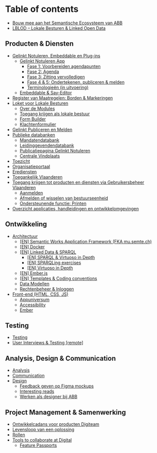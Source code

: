 # Table of contents

* [Bouw mee aan het Semantische Ecosysteem van ABB](README.md)
* [LBLOD – Lokale Besturen & Linked Open Data](lblod-lokale-besturen-and-linked-open-data.md)

## Producten & Diensten <a id="producten-en-diensten"></a>

* [Gelinkt Notuleren, Embeddable en Plug-ins](producten-en-diensten/gelinkt-notuleren/README.md)
  * [Gelinkt Notuleren App](producten-en-diensten/gelinkt-notuleren/gelinkt-notuleren-app/README.md)
    * [Fase 1: Voorbereiden agendapunten](producten-en-diensten/gelinkt-notuleren/gelinkt-notuleren-app/fase-1-voorbereiden-agendapunten.md)
    * [Fase 2: Agenda](producten-en-diensten/gelinkt-notuleren/gelinkt-notuleren-app/fase-2-agenda.md)
    * [Fase 3: Zitting vervolledigen](producten-en-diensten/gelinkt-notuleren/gelinkt-notuleren-app/fase-3-zitting-vervolledigen.md)
    * [Fase 4 & 5: Ondertekenen, publiceren & melden](producten-en-diensten/gelinkt-notuleren/gelinkt-notuleren-app/gelinkt-notuleren-ondersteunt-gelinkt-publiceren.md)
    * [Terminologieën \(in uitvoering\)](producten-en-diensten/gelinkt-notuleren/gelinkt-notuleren-app/terminologieen.md)
  * [Embeddable & Say-Editor](producten-en-diensten/gelinkt-notuleren/embeddable.md)
* [Register van Maatregelen: Borden & Markeringen](producten-en-diensten/register-van-maatregelen-borden-and-markeringen.md)
* [Loket voor Lokale Besturen](producten-en-diensten/loket-voor-lokale-besturen/README.md)
  * [Over de Modules](producten-en-diensten/loket-voor-lokale-besturen/over-de-modules.md)
  * [Toegang krijgen als lokale bestuur](producten-en-diensten/loket-voor-lokale-besturen/toegang-krijgen-als-lokale-bestuur.md)
  * [Form Builder](producten-en-diensten/loket-voor-lokale-besturen/form-builder.md)
  * [Klachtenformulier](producten-en-diensten/loket-voor-lokale-besturen/klachtenformulier.md)
* [Gelinkt Publiceren en Melden](producten-en-diensten/melden.md)
* [Publieke databanken](producten-en-diensten/wikis-and-publieke-databanken-public-databases/README.md)
  * [Mandatendatabank](producten-en-diensten/wikis-and-publieke-databanken-public-databases/mandatendatabank.md)
  * [Leidinggevendendatabank](producten-en-diensten/wikis-and-publieke-databanken-public-databases/leidinggevendendatabank.md)
  * [Publicatiepagina Gelinkt Notuleren](producten-en-diensten/wikis-and-publieke-databanken-public-databases/publicatiepagina-gelinkt-notuleren.md)
  * [Centrale Vindplaats](producten-en-diensten/wikis-and-publieke-databanken-public-databases/centrale-vindplaats.md)
* [Toezicht](producten-en-diensten/toezicht.md)
* [Organisatieportaal](producten-en-diensten/organisatieportaal.md)
* [Erediensten](producten-en-diensten/erediensten.md)
* [Toegankelijk Vlaanderen](producten-en-diensten/toegankelijk-vlaanderen.md)
* [Toegang krijgen tot producten en diensten via Gebruikersbeheer Vlaanderen](producten-en-diensten/toegang-krijgen-tot-producten-en-diensten-via-gebruikersbeheer-vlaanderen/README.md)
  * [Aanmelden](producten-en-diensten/toegang-krijgen-tot-producten-en-diensten-via-gebruikersbeheer-vlaanderen/aanmelden.md)
  * [Afmelden of wisselen van bestuurseenheid](producten-en-diensten/toegang-krijgen-tot-producten-en-diensten-via-gebruikersbeheer-vlaanderen/afmelden-of-wisselen-van-bestuurseenheid.md)
  * [Ondersteunende functie: Printen](producten-en-diensten/toegang-krijgen-tot-producten-en-diensten-via-gebruikersbeheer-vlaanderen/ondersteunende-functie-printen.md)
* [Overzicht applicaties, handleidingen en ontwikkelomgevingen](producten-en-diensten/overzicht-code-repositories.md)

## Ontwikkeling

* [Architectuur](ontwikkeling/architectuur/README.md)
  * [\[EN\] Semantic Works Application Framework \(FKA mu.semte.ch\)](ontwikkeling/architectuur/semantic-works-application-framework.md)
  * [\[EN\] Docker](ontwikkeling/architectuur/docker.md)
  * [\[EN\] Linked Data & SPARQL](ontwikkeling/architectuur/linked-data-and-sparql/README.md)
    * [\[EN\] SPARQL & Virtuoso in Depth](ontwikkeling/architectuur/linked-data-and-sparql/en-sparql-and-virtuoso-in-depth.md)
    * [\[EN\] SPARQLing exercises](ontwikkeling/architectuur/linked-data-and-sparql/en-sparqling-exercises.md)
    * [\[EN\] Virtuoso in Depth](ontwikkeling/architectuur/linked-data-and-sparql/en-virtuoso-in-depth.md)
  * [\[EN\] Ember.js](ontwikkeling/architectuur/ember.js.md)
  * [\[EN\] Templates & Coding conventions](ontwikkeling/architectuur/en-templates-and-coding-conventions.md)
  * [Data Modellen](ontwikkeling/architectuur/data-modellen.md)
  * [Rechtenbeheer & Inloggen](ontwikkeling/architectuur/rechtenbeheer-and-inloggen.md)
* [Front-end \(HTML, CSS, JS\)](ontwikkeling/front-end/README.md)
  * [Appuniversum](ontwikkeling/front-end/css.md)
  * [Accessibility](ontwikkeling/front-end/accessibility.md)
  * [Ember](ontwikkeling/front-end/ember.md)

## Testing

* [Testing](testing/testing.md)
* [User Interviews & Testing \[remote\]](testing/user-interviews-and-testing.md)

## Analysis, Design & Communication

* [Analysis](analysis-design-and-communication/analysis.md)
* [Communication](analysis-design-and-communication/communication.md)
* [Design](analysis-design-and-communication/design/README.md)
  * [Feedback geven op Figma mockups](analysis-design-and-communication/design/feedback-geven-op-figma-mockups.md)
  * [Interesting reads](analysis-design-and-communication/design/design-systems.md)
  * [Werken als designer bij ABB](analysis-design-and-communication/design/werken-als-designer-bij-abb.md)

## Project Management & Samenwerking <a id="project-management-and-working-together"></a>

* [Ontwikkelcadans voor producten Digiteam](project-management-and-working-together/de-ontwikkelcadans.md)
* [Levensloop van een oplossing](project-management-and-working-together/levensloop-van-een-oplossing.md)
* [Rollen](project-management-and-working-together/rollen.md)
* [Tools to collaborate at Digital](project-management-and-working-together/working-together-and-product/README.md)
  * [Feature Passports](project-management-and-working-together/working-together-and-product/feature-passports.md)

